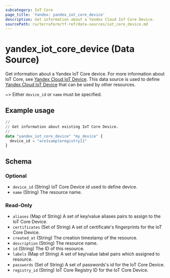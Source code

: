 ```yaml
---
subcategory: IoT Core
page_title: 'Yandex: yandex_iot_core_device'
description: Get information about a Yandex Cloud IoT Core Device.
sourcePath: ru/terraform/tf-ref/data-sources/iot_core_device.md
---
```


# yandex_iot_core_device (Data Source)

Get information about a Yandex IoT Core device. For more information about IoT Core, see [Yandex Cloud IoT Device](https://yandex.cloud/docs/iot-core/quickstart).
This data source is used to define [Yandex Cloud IoT Device](https://yandex.cloud/docs/iot-core/quickstart) that can be used by other resources.

~> Either `device_id` or `name` must be specified.

## Example usage

```terraform
//
// Get information about existing IoT Core Device.
//
data "yandex_iot_core_device" "my_device" {
  device_id = "are1sampleregistry11"
}
```

<!-- schema generated by tfplugindocs -->
## Schema

### Optional

- `device_id` (String) IoT Core Device id used to define device.
- `name` (String) The resource name.

### Read-Only

- `aliases` (Map of String) A set of key/value aliases pairs to assign to the IoT Core Device.
- `certificates` (Set of String) A set of certificate's fingerprints for the IoT Core Device.
- `created_at` (String) The creation timestamp of the resource.
- `description` (String) The resource name.
- `id` (String) The ID of this resource.
- `labels` (Map of String) A set of key/value label pairs which assigned to resource.
- `passwords` (Set of String) A set of passwords's id for the IoT Core Device.
- `registry_id` (String) IoT Core Registry ID for the IoT Core Device.
